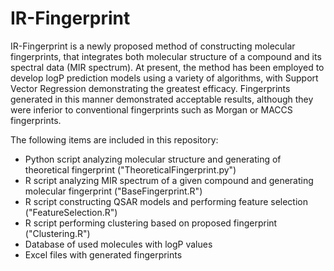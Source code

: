 # IR-Fingerprint

IR-Fingerprint is a newly proposed method of constructing molecular fingerprints, that integrates both molecular structure of a compound and its spectral data (MIR spectrum). At present, the method has been employed to develop logP prediction models using a variety of algorithms, with Support Vector Regression demonstrating the greatest efficacy. Fingerprints generated in this manner demonstrated acceptable results, although they were inferior to conventional fingerprints such as Morgan or MACCS fingerprints.

The following items are included in this repository:
- Python script analyzing molecular structure and generating of theoretical fingerprint ("TheoreticalFingerprint.py")
- R script analyzing MIR spectrum of a given compound and generating molecular fingerprint ("BaseFingerprint.R") 
- R script constructing QSAR models and performing feature selection ("FeatureSelection.R")
- R script performing clustering based on proposed fingerprint ("Clustering.R")
- Database of used molecules with logP values
- Excel files with generated fingerprints
